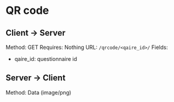 # QR code

## Client -> Server
Method: GET
Requires: Nothing
URL: `/qrcode/<qaire_id>/`
Fields:
* qaire_id: questionnaire id

## Server -> Client
Method: Data (image/png)

